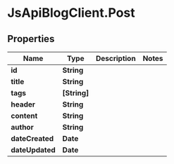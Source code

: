 # JsApiBlogClient.Post

## Properties
Name | Type | Description | Notes
------------ | ------------- | ------------- | -------------
**id** | **String** |  |
**title** | **String** |  |
**tags** | **[String]** |  |
**header** | **String** |  |
**content** | **String** |  |
**author** | **String** |  |
**dateCreated** | **Date** |  |
**dateUpdated** | **Date** |  | 
